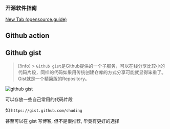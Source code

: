 ### 开源软件指南
[New Tab (opensource.guide)](https://opensource.guide/zh-hans/)

## Github action


## Github gist
> [!info] > ` Github gist `是Github提供的一个子服务，可以在线分享比较小的代码片段，同样的代码如果用传统创建仓库的方式分享可能就显得笨重了。Gist就是一个精简版的Repository。

![github gist](https://ask.qcloudimg.com/http-save/yehe-1530509/2b61f1c1a3dfea0aab8fe5ab0955d4a7.png?imageView2/2/w/1620)


可以存放一些自己常用的代码片段

如 `https://gist.github.com/shuding`

甚至可以在 gist 写博客, 但不是很推荐, 毕竟有更好的选择